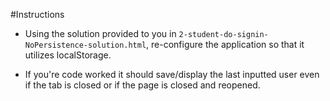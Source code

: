 #Instructions

  * Using the solution provided to you in `2-student-do-signin-NoPersistence-solution.html`, re-configure the application so that it utilizes localStorage. 

  * If you're code worked it should save/display the last inputted user even if the tab is closed or if the page is closed and reopened.
